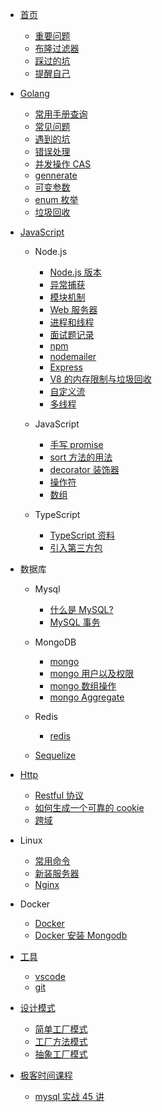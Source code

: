 - [首页](README.md)

  - [重要问题](article/language)
  - [布隆过滤器](article/bloom-filter)
  - [踩过的坑](article/problem)
  - [提醒自己](article/提醒自己.md)

- [Golang](go/index.md)

  - [常用手册查询](go/common.md)
  - [常见问题](go/常见问题.md)
  - [遇到的坑](go/遇到的坑.md)
  - [错误处理](go/错误处理.md)
  - [并发操作 CAS](go/cas.md)
  - [gennerate](go/generate.md)
  - [可变参数](go/FunctionalOptions.md)
  - [enum 枚举](go/enum.md)
  - [垃圾回收](go/gc.md)

- [JavaScript](/nodejs/index)

  - Node.js

    - [Node.js 版本](/nodejs/version)
    - [异常捕获](nodejs/exception)
    - [模块机制](/nodejs/module)
    - [Web 服务器](/nodejs/webServer)
    - [进程和线程](/nodejs/process)
    - [面试题记录](/nodejs/interview)
    - [npm](/nodejs/npm)
    - [nodemailer](/nodejs/nodemailer)
    - [Express](nodejs/express)
    - [V8 的内存限制与垃圾回收](nodejs/v8)
    - [自定义流](nodejs/stream)
    - [多线程](nodejs/workThred)

  - JavaScript

    - [手写 promise](nodejs/promise)
    - [sort 方法的用法](nodejs/sort)
    - [decorator 装饰器](nodejs/decorator)
    - [操作符](nodejs/operator)
    - [数组](nodejs/array)

  - TypeScript

    - [TypeScript 资料](typescript/index)
    - [引入第三方包](typescript/package)

- 数据库

  - Mysql

    - [什么是 MySQL?](mysql/index)
    - [MySQL 事务](mysql/index)

  - MongoDB

    - [mongo](database/mongo)
    - [mongo 用户以及权限](mongo/auth)
    - [mongo 数组操作](mongo/array)
    - [mongo Aggregate](mongo/aggregate)

  - Redis

    - [redis](database/redis)

  - [Sequelize](database/sequelize)

- [Http](http/index)

  - [Restful 协议](http/restful)
  - [如何生成一个可靠的 cookie](http/cookie)
  - [跨域](http/cors)

- Linux
  - [常用命令](linux/command)
  - [新装服务器](linux/ubuntu)
  - [Nginx](linux/nginx)
- Docker

  - [Docker](docker/docker)
  - [Docker 安装 Mongodb](docker/mongodb)

- [工具](tool/index)

  - [vscode](tool/vscode)
  - [git](tool/git)

- [设计模式](/design-patterns/index)

  - [简单工厂模式](/design-patterns/createPatterns/simple-factory)
  - [工厂方法模式](/design-patterns/createPatterns/factory-method)
  - [抽象工厂模式](/design-patterns/createPatterns/abstract-factory)

- [极客时间课程](/geektime/index)
  - [mysql 实战 45 讲](/geektime/geektime_MySQL实战45讲/index.md)
